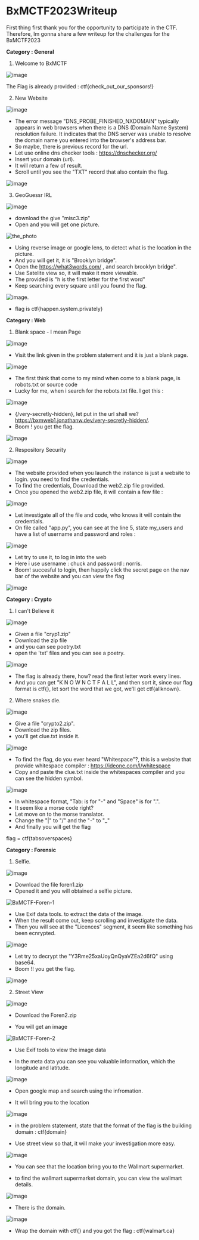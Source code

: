 # BxMCTF2023Writeup
First thing first thank you for the opportunity to participate in the CTF. Therefore, Im gonna share a few writeup for the challenges for the BxMCTF2023


**Category : General** 

1. Welcome to BxMCTF

![image](https://github.com/zer00neops/BxMCTF2023Writeup/assets/103404282/3ba6b39a-5e81-4362-9f1b-4777806be6ab)

The Flag is already provided : ctf{check_out_our_sponsors!}

2. New Website 

![image](https://github.com/zer00neops/BxMCTF2023Writeup/assets/103404282/14d93541-ddac-4c7b-b991-217a89f18701)

* The error message "DNS_PROBE_FINISHED_NXDOMAIN" typically appears in web browsers when there is a DNS (Domain Name System) resolution failure. It indicates that the DNS server was unable to resolve the domain name you entered into the browser's address bar.
* So maybe, there is previous record for the url. 
* Let use online dns checker tools : https://dnschecker.org/
* Insert your domain (url). 
* It will return a few of result.
* Scroll until you see the "TXT" record  that also contain the flag. 

![image](https://github.com/zer00neops/BxMCTF2023Writeup/assets/103404282/e032a630-315f-4594-be64-e7d1762f686b)


3. GeoGuessr IRL 

![image](https://github.com/zer00neops/BxMCTF2023Writeup/assets/103404282/43fa07db-971a-425d-b1a9-99bde0f67842)

* download the give "misc3.zip" 
* Open and you will get one picture. 

![the_photo](https://github.com/zer00neops/BxMCTF2023Writeup/assets/103404282/c62d7411-0e1c-4bf0-9f4e-bda854b87b1e)

* Using reverse image or google lens, to detect what is the location in the picture. 
* And you will get it, it is "Brooklyn bridge". 
* Open the https://what3words.com/ , and search brooklyn bridge". 
* Use Satelite view so, it will make it more viewable. 
* The provided is "h is the first letter for the first word" 
* Keep searching every square until you found the flag. 

![image](https://github.com/zer00neops/BxMCTF2023Writeup/assets/103404282/5bce0a60-b9ce-441e-8f37-cb15957de67c).


* flag is ctf{happen.system.privately}


**Category : Web** 

1. Blank space - I mean Page 

![image](https://github.com/zer00neops/BxMCTF2023Writeup/assets/103404282/1f3791ee-c4f6-4dbb-8d3b-ea4e886ac504)

* Visit the link given in the problem statement and it is just a blank page. 

![image](https://github.com/zer00neops/BxMCTF2023Writeup/assets/103404282/6d43facd-9476-4db6-92d3-6b0f9d4eff17)

* The first think that come to my mind when come to a blank page, is robots.txt or source code 
* Lucky for me, when i search for the robots.txt file. I got this : 

![image](https://github.com/zer00neops/BxMCTF2023Writeup/assets/103404282/e01043fe-7b07-44fe-8012-736969557e77)

* {/very-secretly-hidden}, let put in the url shall we? https://bxmweb1.jonathanw.dev/very-secretly-hidden/. 
* Boom ! you get the flag. 

![image](https://github.com/zer00neops/BxMCTF2023Writeup/assets/103404282/46225df6-25ba-472e-b086-22e1fc48079e)


2. Respository Security 

![image](https://github.com/zer00neops/BxMCTF2023Writeup/assets/103404282/5272771b-60d6-43a2-be59-decefa975a82)

* The website provided when you launch the instance is just a website to login. you need to find the credentials.
* To find the credentials, Download the web2.zip file provided.
* Once you opened the web2.zip file, it will contain a few file : 

![image](https://github.com/zer00neops/BxMCTF2023Writeup/assets/103404282/bcfd174e-f1d0-49e0-ad9d-2e4a6e7e76b8)

* Let investigate all of the file and code, who knows it will contain the credentials.
* On file called "app.py", you can see at the line 5, state my_users and have a list of username and password and roles : 

![image](https://github.com/zer00neops/BxMCTF2023Writeup/assets/103404282/6d969547-697b-44f0-a362-411c286f3bdf)

* Let try to use it, to log in into the web 
* Here i use username : chuck and password : norris. 
* Boom! succesful to login, then happily click the secret page on the nav bar of the website and you can view the flag

![image](https://github.com/zer00neops/BxMCTF2023Writeup/assets/103404282/b48a3735-8728-4905-a932-9e8984ac39fc)

**Category : Crypto**

1. I can't Believe it

![image](https://github.com/zer00neops/BxMCTF2023Writeup/assets/103404282/1fd491bd-6c64-47d2-865d-2191f4edc398)

* Given a file "cryp1.zip" 
* Download the zip file 
* and you can see poetry.txt
* open the 'txt' files and you can see a poetry.

![image](https://github.com/zer00neops/BxMCTF2023Writeup/assets/103404282/1f25b734-8b0a-4fac-bc88-2a139a0cd857)

* The flag is already there, how? read the first letter work every lines. 
* And you can get "K N O W N C T F A L L", and then sort it, since our flag format is ctf{}, let sort the word that we got, we'll get ctf{allknown}.


2. Where snakes die. 

![image](https://github.com/zer00neops/BxMCTF2023Writeup/assets/103404282/b93989d3-a01c-4b46-be1f-dd097cd946c6)

* Give a file "crypto2.zip".
* Download the zip files.
* you'll get clue.txt inside it.

![image](https://github.com/zer00neops/BxMCTF2023Writeup/assets/103404282/d87916a2-c445-4035-8b9f-c16ce345bdb1)

* To find the flag, do you ever heard "Whitespace"?, this is a website that provide whitespace compiler : https://ideone.com/l/whitespace
* Copy and paste the clue.txt inside the whitespaces compiler and you can see the hidden symbol. 

![image](https://github.com/zer00neops/BxMCTF2023Writeup/assets/103404282/7b42028c-3941-47a8-aedc-755c68c73dda)

* In whitespace format, "Tab: is for "-" and "Space" is for ".". 
* It seem like a morse code right? 
* Let move on to the morse translator.
* Change the "|" to "/" and the "-" to "_" 
* And finally you will get the flag 

flag = ctf{tabsoverspaces}


**Category : Forensic**


1. Selfie. 

![image](https://github.com/zer00neops/BxMCTF2023Writeup/assets/103404282/5694867c-d7ad-4202-91c0-a05be4fc8002)

* Download the file foren1.zip
* Opened it and you will obtained a selfie picture.

![BxMCTF-Foren-1](https://github.com/zer00neops/BxMCTF2023Writeup/assets/103404282/0ad16a99-540c-4a52-a5f0-ecbd39833d7e)

* Use Exif data tools. to extract the data of the image.
* When the result come out, keep scrolling and investigate the data. 
* Then you will see at the "Licences" segment, it seem like something has been ecnrypted. 

![image](https://github.com/zer00neops/BxMCTF2023Writeup/assets/103404282/c1cbfab8-2843-4810-b5b1-0062f3255008)

* Let try to decrypt the "Y3Rme25xaUoyQnQyaVZEa2d6fQ" using base64.
* Boom !! you get the flag.

![image](https://github.com/zer00neops/BxMCTF2023Writeup/assets/103404282/b4a89996-6f3b-4de5-b7a7-7be787019866)



2. Street View

![image](https://github.com/zer00neops/BxMCTF2023Writeup/assets/103404282/47e4de7d-72a6-4dd0-842c-e17eced3161c)

* Download the Foren2.zip 

* You will get an image 

![BxMCTF-Foren-2](https://github.com/zer00neops/BxMCTF2023Writeup/assets/103404282/6d82ad7b-9e34-426f-a820-f5efa8812223)

* Use Exif tools to view the image data

* In the meta data you can see you valuable information, which the longitude and latitude.

![image](https://github.com/zer00neops/BxMCTF2023Writeup/assets/103404282/56d79ace-2dec-410d-b2a5-85be28cd5da8)

* Open google map and search using the infromation.

* It will bring you to the location 

![image](https://github.com/zer00neops/BxMCTF2023Writeup/assets/103404282/fccf3897-e4bb-4031-93b5-e5dd6a2c305b)

* in the problem statement, state that the format of the flag is the building domain : ctf{domain}

* Use street view so that, it will make your investigation more easy. 

![image](https://github.com/zer00neops/BxMCTF2023Writeup/assets/103404282/5b15277b-bffc-407c-8dfb-30d30e4b2faf)

* You can see that the location bring you to the Wallmart supermarket. 

* to find the wallmart supermarket domain, you can view the wallmart details. 

![image](https://github.com/zer00neops/BxMCTF2023Writeup/assets/103404282/6f237087-03f7-4b4e-83d5-c0b951413dd8)

* There is the domain. 

![image](https://github.com/zer00neops/BxMCTF2023Writeup/assets/103404282/e55e79e0-a079-4af2-84e2-a78c2ac41cdc)

* Wrap the domain with ctf{} and you got the flag : ctf{walmart.ca}









